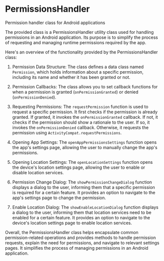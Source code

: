 # PermissionsHandler
Permission handler class for Android applications 

The provided class is a PermissionsHandler utility class used for handling permissions in an Android application. Its purpose is to simplify the process of requesting and managing runtime permissions required by the app.

Here's an overview of the functionality provided by the PermissionsHandler class:

1. Permission Data Structure: The class defines a data class named `Permission`, which holds information about a specific permission, including its name and whether it has been granted or not.

2. Permission Callbacks: The class allows you to set callback functions for when a permission is granted (`onPermissionGranted`) or denied (`onPermissionDenied`).

3. Requesting Permissions: The `requestPermission` function is used to request a specific permission. It first checks if the permission is already granted. If granted, it invokes the `onPermissionGranted` callback. If not, it checks if the permission should show a rationale to the user. If so, it invokes the `onPermissionDenied` callback. Otherwise, it requests the permission using `ActivityCompat.requestPermissions`.

4. Opening App Settings: The `openAppPermissionsSettings` function opens the app's settings page, allowing the user to manually change the app's permissions.

5. Opening Location Settings: The `openLocationSettings` function opens the device's location settings page, allowing the user to enable or disable location services.

6. Permission Change Dialog: The `showPermissionChangeDialog` function displays a dialog to the user, informing them that a specific permission is required for a certain feature. It provides an option to navigate to the app's settings page to change the permission.

7. Enable Location Dialog: The `showEnableLocationDialog` function displays a dialog to the user, informing them that location services need to be enabled for a certain feature. It provides an option to navigate to the device's location settings page to enable location services.

Overall, the PermissionsHandler class helps encapsulate common permission-related operations and provides methods to handle permission requests, explain the need for permissions, and navigate to relevant settings pages. It simplifies the process of managing permissions in an Android application.
